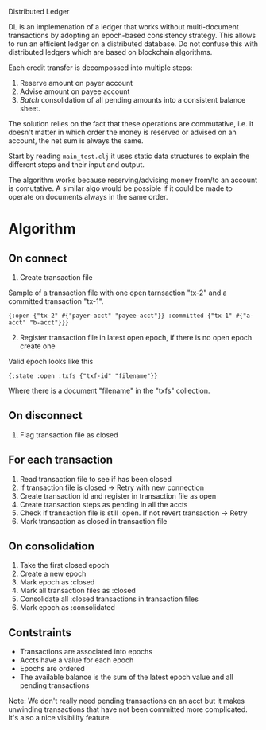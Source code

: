 Distributed Ledger

DL is an implemenation of a ledger that works without multi-document transactions by adopting an epoch-based consistency strategy. This allows to run an efficient ledger on a distributed database. Do not confuse this with distributed ledgers which are based on blockchain algorithms.

Each credit transfer is decompossed into multiple steps:

1) Reserve amount on payer account
2) Advise amount on payee account
3) _Batch_ consolidation of all pending amounts into a consistent balance sheet.

The solution relies on the fact that these operations are commutative, i.e. it doesn't matter in which order the money is reserved or advised on an account, the net sum is always the same.

Start by reading `main_test.clj` it uses static data structures to explain the different steps and their input and output. 

The algorithm works because reserving/advising money from/to an account is comutative. A similar algo would be possible if it could be made to operate on documents always in the same order. 

Algorithm 
====

On connect
---

1. Create transaction file

Sample of a transaction file with one open tarnsaction "tx-2" and a committed transaction "tx-1".

`{:open {"tx-2" #{"payer-acct" "payee-acct"}} :committed {"tx-1" #{"a-acct" "b-acct"}}}`

2. Register transaction file in latest open epoch, if there is no open epoch create one

Valid epoch looks like this

`{:state :open :txfs {"txf-id" "filename"}}`

Where there is a document "filename" in the "txfs" collection.

On disconnect
-------------

1. Flag transaction file as closed

For each transaction
-------------

1. Read transaction file to see if has been closed
2. If transaction file is closed -> Retry with new connection
3. Create transaction id and register in transaction file as open
4. Create transaction steps as pending in all the accts
5. Check if transaction file is still :open. If not revert transaction -> Retry
5. Mark transaction as closed in transaction file

On consolidation
-------------

1. Take the first closed epoch
1. Create a new epoch
2. Mark epoch as :closed
3. Mark all transaction files as :closed
4. Consolidate all :closed transactions in transaction files
5. Mark epoch as :consolidated


Contstraints
---

- Transactions are associated into epochs
- Accts have a value for each epoch 
- Epochs are ordered
- The available balance is the sum of the latest epoch value and all pending transactions

Note: We don't really need pending transactions on an acct but it makes unwinding transactions that have not been committed more complicated. It's also a nice visibility feature.